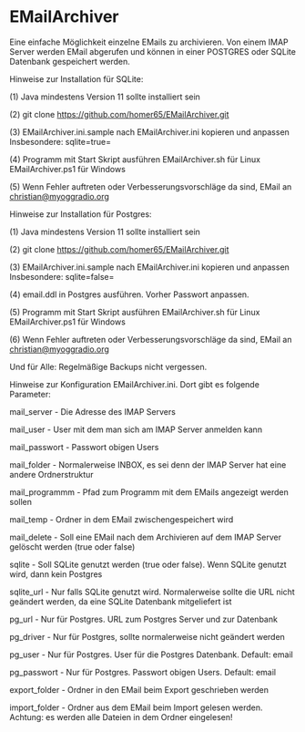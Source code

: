 # EMailArchiver

Eine einfache Möglichkeit einzelne EMails zu archivieren.
Von einem IMAP Server werden EMail abgerufen und können in einer
POSTGRES oder SQLite Datenbank gespeichert werden.

Hinweise zur Installation für SQLite:

(1) Java mindestens Version 11 sollte installiert sein

(2) git clone https://github.com/homer65/EMailArchiver.git

(3) EMailArchiver.ini.sample nach EMailArchiver.ini kopieren und anpassen
    Insbesondere: sqlite=true=
    
(4) Programm mit Start Skript ausführen
    EMailArchiver.sh für Linux
    EMailArchiver.ps1 für Windows
    
(5) Wenn Fehler auftreten oder Verbesserungsvorschläge da sind,
    EMail an christian@myoggradio.org
    
Hinweise zur Installation für Postgres:

(1) Java mindestens Version 11 sollte installiert sein

(2) git clone https://github.com/homer65/EMailArchiver.git

(3) EMailArchiver.ini.sample nach EMailArchiver.ini kopieren und anpassen
    Insbesondere: sqlite=false=
    
(4) email.ddl in Postgres ausführen. Vorher Passwort anpassen.

(5) Programm mit Start Skript ausführen
    EMailArchiver.sh für Linux
    EMailArchiver.ps1 für Windows
    
(6) Wenn Fehler auftreten oder Verbesserungsvorschläge da sind,
    EMail an christian@myoggradio.org


Und für Alle: Regelmäßige Backups nicht vergessen.


Hinweise zur Konfiguration EMailArchiver.ini. Dort gibt es folgende Parameter:

mail_server - Die Adresse des IMAP Servers

mail_user - User mit dem man sich am IMAP Server anmelden kann

mail_passwort - Passwort obigen Users

mail_folder - Normalerweise INBOX, es sei denn der IMAP Server hat eine andere Ordnerstruktur

mail_programmm - Pfad zum Programm mit dem EMails angezeigt werden sollen

mail_temp - Ordner in dem EMail zwischengespeichert wird

mail_delete - Soll eine EMail nach dem Archivieren auf dem IMAP Server gelöscht werden (true oder false)

sqlite - Soll SQLite genutzt werden (true oder false). Wenn SQLite genutzt wird, dann kein Postgres

sqlite_url - Nur falls SQLite genutzt wird. Normalerweise sollte die URL nicht geändert werden, da eine SQLite Datenbank mitgeliefert ist

pg_url - Nur für Postgres. URL zum Postgres Server und zur Datenbank

pg_driver - Nur für Postgres, sollte normalerweise nicht geändert werden

pg_user - Nur für Postgres. User für die Postgres Datenbank. Default: email

pg_passwort - Nur für Postgres. Passwort obigen Users. Default: email

export_folder - Ordner in den EMail beim Export geschrieben werden

import_folder - Ordner aus dem EMail beim Import gelesen werden. Achtung: es werden alle Dateien in dem Ordner eingelesen!


